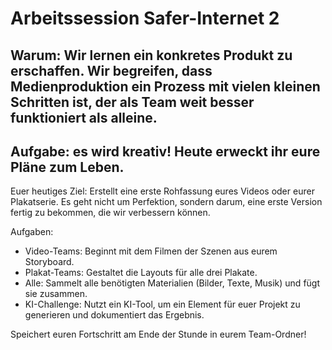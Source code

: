 # Arbeitssession Safer-Internet 2

## Warum: Wir lernen ein konkretes Produkt zu erschaffen. Wir begreifen, dass Medienproduktion ein Prozess mit vielen kleinen Schritten ist, der als Team weit besser funktioniert als alleine.

## Aufgabe: es wird kreativ! Heute erweckt ihr eure Pläne zum Leben.

Euer heutiges Ziel:
Erstellt eine erste Rohfassung eures Videos oder eurer Plakatserie. Es geht nicht um Perfektion, sondern darum, eine erste Version fertig zu bekommen, die wir verbessern können.

Aufgaben:
- Video-Teams: Beginnt mit dem Filmen der Szenen aus eurem Storyboard.
- Plakat-Teams: Gestaltet die Layouts für alle drei Plakate.
- Alle: Sammelt alle benötigten Materialien (Bilder, Texte, Musik) und fügt sie zusammen.
- KI-Challenge: Nutzt ein KI-Tool, um ein Element für euer Projekt zu generieren und dokumentiert das Ergebnis.

Speichert euren Fortschritt am Ende der Stunde in eurem Team-Ordner!

